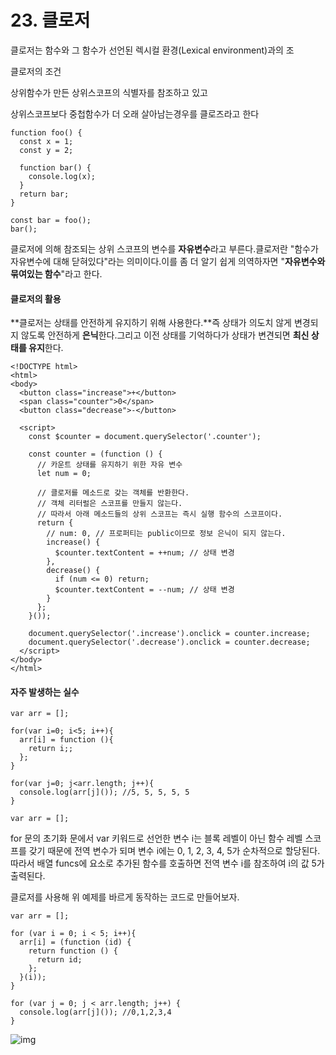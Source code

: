 # 23. 클로저

클로저는 함수와 그 함수가 선언된 렉시컬 환경(Lexical environment)과의 조



클로저의 조건

상위함수가 만든 상위스코프의 식별자를 참조하고 있고

상위스코프보다 중첩함수가 더 오래 살아남는경우를 클로즈라고 한다



```
function foo() {
  const x = 1;
  const y = 2;
  
  function bar() {
    console.log(x);
  }
  return bar;
}

const bar = foo();
bar();
```

클로저에 의해 참조되는 상위 스코프의 변수를 **자유변수**라고 부른다.클로저란 "함수가 자유변수에 대해 닫혀있다"라는 의미이다.이를 좀 더 알기 쉽게 의역하자면 "**자유변수와 묶여있는 함수**"라고 한다.

#### 클로저의 활용

**클로저는 상태를 안전하게 유지하기 위해 사용한다.**즉 상태가 의도치 않게 변경되지 않도록 안전하게 **은닉**한다.그리고 이전 상태를 기억하다가 상태가 변견되면 **최신 상태를 유지**한다.



```
<!DOCTYPE html>
<html>
<body>
  <button class="increase">+</button>
  <span class="counter">0</span>
  <button class="decrease">-</button>

  <script>
    const $counter = document.querySelector('.counter');

    const counter = (function () {
      // 카운트 상태를 유지하기 위한 자유 변수
      let num = 0;

      // 클로저를 메소드로 갖는 객체를 반환한다.
      // 객체 리터럴은 스코프를 만들지 않는다.
      // 따라서 아래 메소드들의 상위 스코프는 즉시 실행 함수의 스코프이다.
      return {
        // num: 0, // 프로퍼티는 public이므로 정보 은닉이 되지 않는다.
        increase() {
          $counter.textContent = ++num; // 상태 변경
        },
        decrease() {
          if (num <= 0) return;
          $counter.textContent = --num; // 상태 변경
        }
      };
    }());

    document.querySelector('.increase').onclick = counter.increase;
    document.querySelector('.decrease').onclick = counter.decrease;
  </script>
</body>
</html>
```

#### 자주 발생하는 실수

```
var arr = [];

for(var i=0; i<5; i++){
  arr[i] = function (){
    return i;;
  };
}

for(var j=0; j<arr.length; j++){
  console.log(arr[j]()); //5, 5, 5, 5, 5
}

var arr = [];
```

for 문의 초기화 문에서 var 키워드로 선언한 변수 i는 블록 레벨이 아닌 함수 레벨 스코프를 갖기 때문에 전역 변수가 되며 변수 i에는 0, 1, 2, 3, 4, 5가 순차적으로 할당된다. 따라서 배열 funcs에 요소로 추가된 함수를 호출하면 전역 변수 i를 참조하여 i의 값 5가 출력된다.

클로저를 사용해 위 예제를 바르게 동작하는 코드로 만들어보자.

```
var arr = [];

for (var i = 0; i < 5; i++){
  arr[i] = (function (id) {
    return function () {
      return id;
    };
  }(i));
}

for (var j = 0; j < arr.length; j++) {
  console.log(arr[j]()); //0,1,2,3,4
}
```









![img](https://poiemaweb.com/assets/fs-images/23-5.png) 